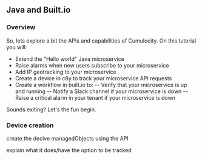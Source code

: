 ## Java and Built.io

### Overview

So, lets explore a bit the APIs and capabilities of Cumulocity. On this tutorial you will:

- Extend the "Hello world" Java microservice
- Raise alarms when new users subscribe to your microservice
- Add IP geotracking to your microservice
- Create a device in c8y to track your microservice API requests
- Create a workflow in built.io to:
  -- Verify that your microservice is up and running
  -- Notify a Slack channel if your microservice is down
  -- Raise a critical alarm in your tenant if your microservice is down

Sounds exiting? Let's the fun begin.

### Device creation

create the decive managedObjects using the API


explain what it does/have the option to be tracked
